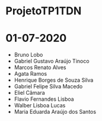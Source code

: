 # ProjetoTP1TDN
# 01-07-2020
- Bruno Lobo
- Gabriel Gustavo Araújo Tinoco
- Marcos Renato Alves
- Agata Ramos
- Henrique Borges de Souza Silva
- Gabriel Felipe Silva Macedo
- Eliel Câmara
- Flavio Fernandes Lisboa
- Walber Lisboa Lucas 
- Maria Eduarda Araújo dos Santos
